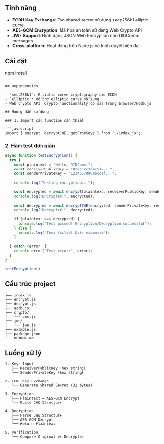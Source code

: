 

## Tính năng

- **ECDH Key Exchange**: Tạo shared secret sử dụng secp256k1 elliptic curve
- **AES-GCM Encryption**: Mã hóa an toàn sử dụng Web Crypto API
- **JWE Support**: Định dạng JSON Web Encryption cho DIDComm messages
- **Cross-platform**: Hoạt động trên Node.js và trình duyệt hiện đại

## Cài đặt

npm install
```

## Dependencies

- `secp256k1`: Elliptic curve cryptography cho ECDH
- `elliptic`: Hỗ trợ elliptic curve bổ sung
- Web Crypto API: Crypto functionality có sẵn trong browser/Node.js

## Hướng dẫn sử dụng

### 1. Import các function cần thiết

```javascript
import { encrypt, decryptJWE, getFromKeys } from './index.js';
```

### 2. Hàm test đơn giản

```javascript
async function testEncryption() {
  try {
    const plaintext = "Hello, DIDComm!";
    const receiverPublicKey = "02a1b2c3d4e5f6...";
    const senderPrivateKey = "1234567890abcdef...";
    
    console.log("Testing encryption...");
    
    const encrypted = await encrypt(plaintext, receiverPublicKey, senderPrivateKey);
    console.log("Encrypted:", encrypted);
    
    const decrypted = await decryptJWE(encrypted, senderPrivateKey, receiverPublicKey);
    console.log("Decrypted:", decrypted);
    
    if (plaintext === decrypted) {
      console.log("Test passed! Encryption/Decryption successful");
    } else {
      console.log("Test failed! Data mismatch");
    }
    
  } catch (error) {
    console.error("Test error:", error);
  }
}

testEncryption();
```

## Cấu trúc project

```
├── index.js
├── encrypt.js
├── decrypt.js  
├── ecdh.js
├── crypto/
│   └── aes.js
├── jwe/
│   └── jwe.js
├── example.js
├── package.json
└── README.md
```

## Luồng xử lý

```
1. Keys Input
   ├── ReceiverPublicKey (hex string)
   └── SenderPrivateKey (hex string)
   
2. ECDH Key Exchange
   └── Generate Shared Secret (32 bytes)
   
3. Encryption
   ├── Plaintext → AES-GCM Encrypt
   └── Build JWE Structure
   
4. Decryption
   ├── Parse JWE Structure
   ├── AES-GCM Decrypt
   └── Return Plaintext
   
5. Verification
   └── Compare Original vs Decrypted
```




